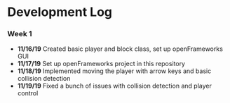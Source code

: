 # Development Log

### **Week 1**

- **11/16/19** Created basic player and block class, set up openFrameworks GUI
- **11/17/19** Set up openFrameworks project in this repository
- **11/18/19** Implemented moving the player with arrow keys and basic collision detection
- **11/19/19** Fixed a bunch of issues with collision detection and player control
